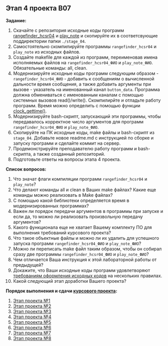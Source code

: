 ## Этап 4 проекта В07

__Задание:__  
1. Скачайте с репозитория исходные коды программ [rangefinder_hcsr04](../../code_examples/rangefinder_hcsr04) и [play_note](../../code_examples/play_note) и скопируйте их в соответсвующие поддиректории папки `./stage_04`.
2. Самостоятельно скомпилируйте  программы `rangefinder_hcsr04` и `play_note` из исходных файлов.
3. Создайте makefile для каждой из программ, переименовав имена исполняемых файлов на `rangefinder_hcsr04_ФИО` и `play_note_ФИО`. Обязательные команды: all, clean.
4. Модернизируйте исходные коды программ следующим образом - `rangefinder_hcsr04_ФИО` - добавить к сообщениям о вычисленной дальности время сообщения, а также добавить аргументы при вызове - указатель на именованный канал `button_data`. Программа должна обмениваться с именованным каналам с помощью системных вызовов read()/write(). Скомпилирйте и отладьте работу программ. Время можно определить с помощью функции [clock_gettime()](https://ru.manpages.org/clock_gettime/2).
5. Модернизируйте bash-скрипт, запускающий эти программы, чтобы передавалось корректное число аргументов для программ `rangefinder_hcsr04_ФИО` и `play_note_ФИО`.
6. Скопируйте на ПК исходные коды, make файлы и bash-скрипт из `stage_04`. Добавьте новое readme.md с инструкцией по сборке и запуску программ и сделайте коммит на сервер.
7. Продемонстрируйте преподавателю работу программ и bash-скрипта, а также созданный репозиторий. 
8. Подготовьте ответы на вопросы этапа 4 проекта.

__Список вопросов:__
1. Что значат флаги компиляции программ `rangefinder_hcsr04` и `play_note`?
2. Что делают команды all и clean в Ваших make файлах? Какие еще команды можно реализовать в Make файлах?
3. С помощью какой библиотеки определяется время в модернизированных программах?
4. Важен ли порядок передачи аргументов в программы при запуске и если да, то можно ли реализовать произвольную передачу аргументов?
5. Какого функционала еще не хватает Вашему комплекту ПО для выполнения требований курсового проекта?
6. Что такое объектные файлы и можно ли их удалить для успешного запуска программ `rangefinder_hcsr04_ФИО` и `play_note_ФИО`?
7. Можно ли переписать make файл таким образом, чтобы он собирал сразу две программы `rangefinder_hcsr04_ФИО` и `play_note_ФИО`?
8. Чем отличается Ваша инструкция к этой лабораторной работы от предыдущей?
9. Докажите, что Ваши исходные коды программ удовлетворяют [требованиям оформления исходных кодов](https://www.kernel.org/doc/html/v4.10/process/coding-style.html) на нескольких правилах.
10. Какой следующий этап доработки Вашего проекта?

__Порядок выполнения и сдачи [курсового проекта](var_07_task.md):__
1. [Этап проекта №1](var_07_stage_01.md)
2. [Этап проекта №2](var_07_stage_02.md)
3. [Этап проекта №3](var_07_stage_03.md)
4. [Этап проекта №4](var_07_stage_04.md)
5. [Этап проекта №5](var_07_stage_05.md)
6. [Этап проекта №6](var_07_stage_06.md)
7. [Этап проекта №7](var_07_stage_07.md)
8. [Этап проекта №8](var_07_stage_08.md)

